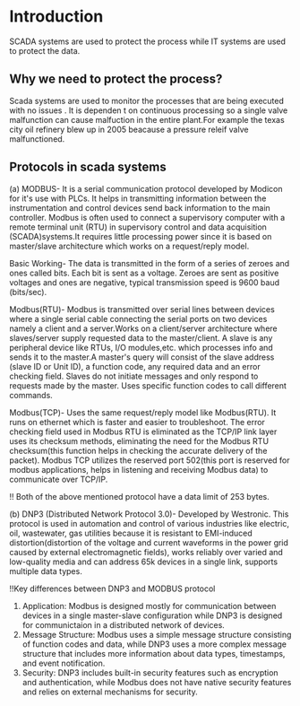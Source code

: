 # Introduction
SCADA systems are used to protect the process while IT systems are used to protect the data.

## Why we need to protect the process?
Scada systems are used to monitor the processes that are being executed with no issues . It is dependen t on continuous processing so a single valve malfunction can cause malfuction in the entire plant.For example the texas city oil refinery blew up in 2005 beacause a pressure releif valve malfunctioned.

## Protocols in scada systems
(a) MODBUS- It is a serial communication protocol developed by Modicon for it's use with PLCs. It helps in transmitting information between the instrumentation and control devices send back information to the main controller. Modbus is often used to connect a supervisory computer with a remote terminal unit (RTU) in supervisory control and data acquisition (SCADA)systems.It requires little processing power since it is based on master/slave architecture which works on a request/reply model.


Basic Working- The data is transmitted in the form of a series of zeroes and ones called bits. Each bit is sent as a voltage. Zeroes are sent as positive voltages and ones are negative, typical transmission speed is 9600 baud (bits/sec). 

Modbus(RTU)- Modbus is transmitted over serial lines between devices where a single serial cable connecting the serial ports on two devices namely a client and a server.Works on a client/server architecture where slaves/server supply requested data to the master/client. A slave is any peripheral device like RTUs, I/O modules,etc. which processes info and sends it to the master.A master's query will consist of the slave address (slave ID or Unit ID), a function code, any required data and an error checking field. Slaves do not initiate messages and only respond to requests made by the master. Uses specific function codes to call different commands.

Modbus(TCP)- Uses the same request/reply model like Modbus(RTU). It runs on ethernet which is faster and easier to troubleshoot. The error checking field used in Modbus RTU is eliminated as the TCP/IP link layer uses its checksum methods, eliminating the need for the Modbus RTU checksum(this function helps in checking the accurate delivery of the packet). Modbus TCP utilizes the reserved port 502(this port is reserved for modbus applications, helps in listening and receiving Modbus data) to communicate over TCP/IP.

!! Both of the above mentioned protocol have a data limit of 253 bytes.

(b) DNP3 (Distributed Network Protocol 3.0)- Developed by Westronic. This protocol is used in automation and control of various industries like electric, oil, wastewater, gas utilities because it is resistant to EMI-induced distortion(distortion of the voltage and current waveforms in the power grid caused by external electromagnetic fields), works reliably over varied and low-quality media and can address 65k devices in a single link, supports multiple data types.

!!Key differences between DNP3 and MODBUS protocol
1) Application: Modbus is designed mostly for communication between devices in a single master-slave configuration while DNP3 is designed for communictaion in a distributed network of devices.
2) Message Structure: Modbus uses a simple message structure consisting of function codes and data, while DNP3 uses a more complex message structure that includes more information about data types, timestamps, and event notification.
3) Security: DNP3 includes built-in security features such as encryption and authentication, while Modbus does not have native security features and relies on external mechanisms for security.




